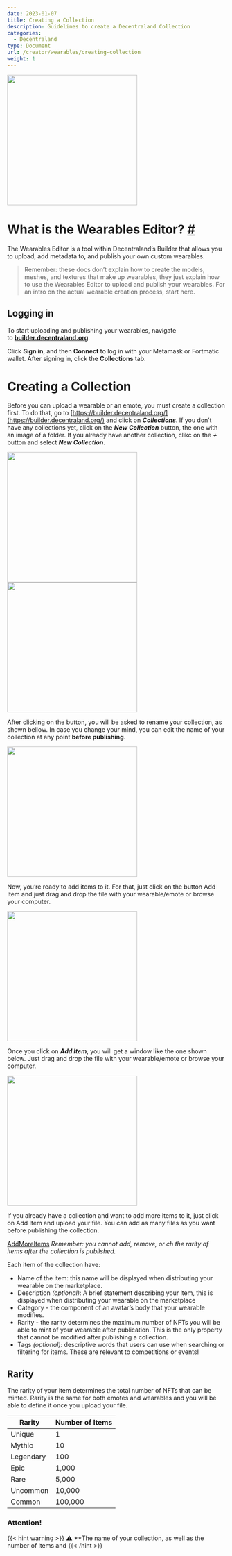 ```yaml
---
date: 2023-01-07
title: Creating a Collection
description: Guidelines to create a Decentraland Collection
categories:
  - Decentraland
type: Document
url: /creator/wearables/creating-collection
weight: 1
---
```


<img src="/images/creating-a-collection/00_collections.png" width="300" />

# **What is the Wearables Editor? [#](https://docs.decentraland.org/creator/wearables/wearables-editor-user-guide/#what-is-the-wearables-editor)**

The Wearables Editor is a tool within Decentraland’s Builder that allows you to upload, add metadata to, and publish your own custom wearables.

> Remember: these docs don’t explain how to create the models, meshes, and textures that make up wearables, they just explain how to use the Wearables Editor to upload and publish your wearables. For an intro on the actual wearable creation process, start here.
>

## **Logging in**

To start uploading and publishing your wearables, navigate to **[builder.decentraland.org](https://builder.decentraland.org/)**.

Click **Sign in**, and then **Connect** to log in with your Metamask or Fortmatic wallet. After signing in, click the **Collections** tab.

# Creating a Collection

Before you can upload a wearable or an emote, you must create a collection first. To do that, go to [https://builder.decentraland.org/](https://builder.decentraland.org/) and click on ***Collections***. If you don’t have any collections yet, click on the ***New Collection*** button, the one with an image of a folder. If you already have another collection, clikc on the ***+*** button and select ***New Collection***.

<img src="/images/creating-a-collection/01_create_collection.png" width="300" />

<img src="/images/creating-a-collection/02_add_collection.png" width="300" />

After clicking on the button, you will be asked to rename your collection, as shown bellow. In case you change your mind, you can edit the name of your collection at any point **before publishing**.

<img src="/images/creating-a-collection/03_rename_collection.png" width="300" />

Now, you’re ready to add items to it. For that, just click on the button Add Item and just drag and drop the file with your wearable/emote or browse your computer.

<img src="/images/creating-a-collection/04_add_item.png" width="300" />

Once you click on ***Add Item***, you will get a window like the one shown below. Just drag and drop the file with your wearable/emote or browse your computer.

<img src="/images/creating-a-collection/05_new_item.png" width="300" />

If you already have a collection and want to add more items to it, just click on Add Item and upload your file. You can add as many files as you want before publishing the collection.

[AddMoreItems](/images/creating-a-collection/06_adding_more_items.png">}}) *Remember: you cannot add, remove, or ch the rarity of items after the collection is pubilshed.*

Each item of the collection have:

- Name of the item: this name will be displayed when distributing your wearable on the marketplace.
- Description *(optional)*: A brief statement describing your item, this is displayed when distributing your wearable on the marketplace
- Category - the component of an avatar’s body that your wearable modifies.
- Rarity - the rarity determines the maximum number of NFTs you will be able to mint of your wearable after publication. This is the only property that cannot be modified after publishing a collection.
- Tags *(optional)*: descriptive words that users can use when searching or filtering for items. These are relevant to competitions or events!

## **Rarity**

The rarity of your item determines the total number of NFTs that can be minted. Rarity is the same for both emotes and wearables and you will be able to define it once you upload your file.

|          Rarity |     Number of Items |
| --- | --- |
| Unique | 1 |
| Mythic | 10 |
| Legendary | 100 |
| Epic | 1,000 |
| Rare | 5,000 |
| Uncommon | 10,000 |
| Common | 100,000 |

### Attention!

{{< hint warning >}}
⚠️ **The name of your collection, as well as the number of items and {{< /hint >}}





